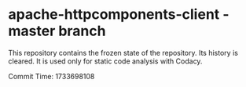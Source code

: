# apache-httpcomponents-client - master branch

This repository contains the frozen state of the repository.
Its history is cleared. It is used only for static code
analysis with Codacy.

Commit Time: 1733698108